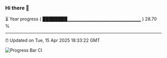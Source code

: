 ### Hi there 👋

⏳ Year progress { ████████▁▁▁▁▁▁▁▁▁▁▁▁▁▁▁▁▁▁▁▁▁▁ } 28.70 %

---

⏰ Updated on Tue, 15 Apr 2025 18:33:22 GMT

![Progress Bar CI](https://github.com/DhruviPatel157/GitHub-Actions-Demo/workflows/Progress%20Bar%20CI/badge.svg)

